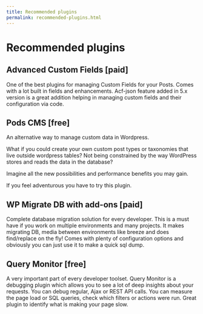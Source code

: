 ```yaml
---
title: Recommended plugins
permalink: recommended-plugins.html
---
```


# Recommended plugins
## Advanced Custom Fields [paid]
One of the best plugins for managing Custom Fields for your Posts. Comes with a lot built in fields and enhancements.
Acf-json feature added in 5.x version is a great addition helping in managing custom fields and their configuration via code.
## Pods CMS [free]
An alternative way to manage custom data in Wordpress. 

What if you could create your own custom post types or taxonomies that live outside wordpress tables? 
Not being constrained by the way WordPress stores and reads the data in the database?

Imagine all the new possibilities and performance benefits you may gain. 

If you feel adventurous you have to try this plugin.   
## WP Migrate DB with add-ons [paid]
Complete database migration solution for every developer. This is a must have if you work on multiple environments and many projects.
It makes migrating DB, media between environments like breeze and does find/replace on the fly! 
Comes with plenty of configuration options and obviously you can just use it to make a quick sql dump.
## Query Monitor [free]
A very important part of every developer toolset. 
Query Monitor is a debugging plugin which allows you to see a lot of deep insights about your requests.
You can debug regular, Ajax or REST API calls. You can measure the page load or SQL queries, check which filters or actions were run.
Great plugin to identify what is making your page slow.